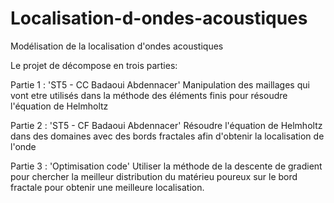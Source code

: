# Localisation-d-ondes-acoustiques
Modélisation de la localisation d'ondes acoustiques

Le projet de décompose en trois parties:

Partie 1 : 'ST5 - CC Badaoui Abdennacer'
Manipulation des maillages qui vont etre utilisés dans la méthode des éléments finis pour résoudre l'équation de Helmholtz

Partie 2 : 'ST5 - CF Badaoui Abdennacer'
Résoudre l'équation de Helmholtz dans des domaines avec des bords fractales afin d'obtenir la localisation de l'onde

Partie 3 : 'Optimisation code'
Utiliser la méthode de la descente de gradient pour chercher la meilleur distribution du matérieu poureux sur le bord fractale pour obtenir une meilleure localisation.
